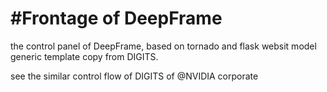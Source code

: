 #Frontage of DeepFrame
===
the control panel of DeepFrame, based on tornado and flask
websit model generic template copy from DIGITS.

see the similar control flow of DIGITS of @NVIDIA corporate


